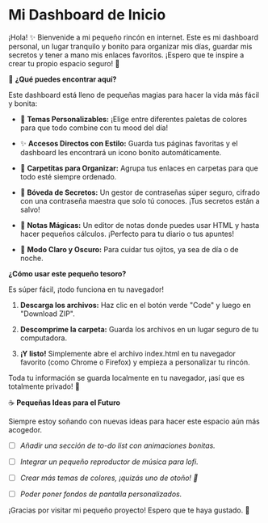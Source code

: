 # **Mi Dashboard de Inicio**

¡Hola! ✨ Bienvenide a mi pequeño rincón en internet. Este es mi dashboard personal, un lugar tranquilo y bonito para organizar mis días, guardar mis secretos y tener a mano mis enlaces favoritos. ¡Espero que te inspire a crear tu propio espacio seguro! 🌿

🎀 **¿Qué puedes encontrar aquí?**

Este dashboard está lleno de pequeñas magias para hacer la vida más fácil y bonita:

* 🎨 **Temas Personalizables:** ¡Elige entre diferentes paletas de colores para que todo combine con tu mood del día!

* ✨ **Accesos Directos con Estilo:** Guarda tus páginas favoritas y el dashboard les encontrará un icono bonito automáticamente.

* 📁 **Carpetitas para Organizar:** Agrupa tus enlaces en carpetas para que todo esté siempre ordenado.

* 🤫 **Bóveda de Secretos:** Un gestor de contraseñas súper seguro, cifrado con una contraseña maestra que solo tú conoces. ¡Tus secretos están a salvo!

* 📝 **Notas Mágicas:** Un editor de notas donde puedes usar HTML y hasta hacer pequeños cálculos. ¡Perfecto para tu diario o tus apuntes!

* 🌙 **Modo Claro y Oscuro:** Para cuidar tus ojitos, ya sea de día o de noche.

**¿Cómo usar este pequeño tesoro?**

Es súper fácil, ¡todo funciona en tu navegador!

1. **Descarga los archivos:** Haz clic en el botón verde "Code" y luego en "Download ZIP".

1. **Descomprime la carpeta:** Guarda los archivos en un lugar seguro de tu computadora.

1. **¡Y listo!** Simplemente abre el archivo index.html en tu navegador favorito (como Chrome o Firefox) y empieza a personalizar tu rincón.

Toda tu información se guarda localmente en tu navegador, ¡así que es totalmente privado! 🤫

☕️ **Pequeñas Ideas para el Futuro**

Siempre estoy soñando con nuevas ideas para hacer este espacio aún más acogedor.

* [ ] *Añadir una sección de to-do list con animaciones bonitas.*

* [ ] *Integrar un pequeño reproductor de música para lofi.*

* [ ] *Crear más temas de colores, ¡quizás uno de otoño! 🍂*

* [ ] *Poder poner fondos de pantalla personalizados.*

¡Gracias por visitar mi pequeño proyecto! Espero que te haya gustado. 🫰